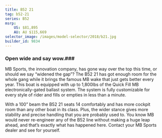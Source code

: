 ```yaml
---
title: B52 21
tag: b52-21
series: B52
msrp:
    US: $81,895
    AU: AU $115,669
selector_image: /images/model-selector/2018/b21.jpg
builder_id: 9834
---
```

### Open wide and say wow.###

MB Sports, the innovation company, has gone way over the top this time, or should we say “widened the gap”? The B52 21 has got enough room for the whole gang while it brings the famous MB wake that just gets better every year. This boat is equipped with up to 1,800lbs of the Quick Fill MB electronically-gated ballast system. The system is fully customizable for every style of rider and fills or empties in less than a minute.

With a 100” beam the B52 21 seats 14 comfortably and has more cockpit room than any other boat in its class. Plus, the wider stance gives more stability and precise handling that you are probably used to. You know MB would never re-engineer any of the B52 line without making a huge leap ahead, and that’s exactly what has happened here. Contact your MB Sports dealer and see for yourself.
